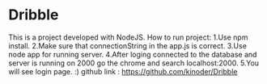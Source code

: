 # Dribble
This is a project developed with NodeJS.
How to run project:
1.Use npm install.
2.Make sure that connectionString in the app.js is correct.
3.Use node app for running server.
4.After loging connected to the database and server is running on 2000 go the chrome and search localhost:2000.
5.You will see login page. :)
github link : https://github.com/kinoder/Dribble

